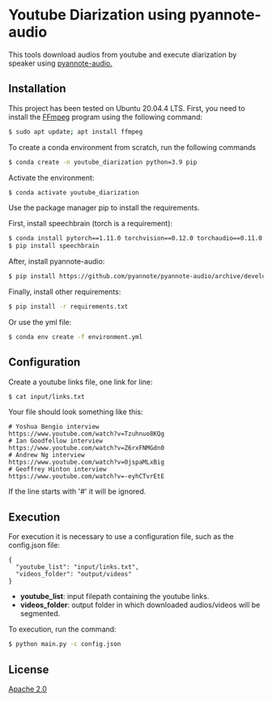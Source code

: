# Youtube Diarization using pyannote-audio

This tools download audios from youtube and execute diarization by speaker using [pyannote-audio.](https://github.com/pyannote/pyannote-audio)

## Installation

This project has been tested on Ubuntu 20.04.4 LTS. First, you need to install the [FFmpeg](https://ffmpeg.org/) program using the following command:

```bash
$ sudo apt update; apt install ffmpeg
```


To create a conda environment from scratch, run the following commands

```bash
$ conda create -n youtube_diarization python=3.9 pip
```

Activate the environment:

```bash
$ conda activate youtube_diarization
```

Use the package manager pip to install the requirements.

First, install speechbrain (torch is a requirement):

```bash
$ conda install pytorch==1.11.0 torchvision==0.12.0 torchaudio==0.11.0 -c pytorch
$ pip install speechbrain
```

After, install pyannote-audio:

```bash
$ pip install https://github.com/pyannote/pyannote-audio/archive/develop.zip
```

Finally, install other requirements:

```bash
$ pip install -r requirements.txt
```

Or use the yml file:

```bash
$ conda env create -f environment.yml
```

## Configuration

Create a youtube links file, one link for line:

```bash
$ cat input/links.txt
```

Your file should look something like this:
```
# Yoshua Bengio interview
https://www.youtube.com/watch?v=Tzuhnuo8KQg
# Ian Goodfellow interview
https://www.youtube.com/watch?v=Z6rxFNMGdn0
# Andrew Ng interview
https://www.youtube.com/watch?v=0jspaMLxBig
# Geoffrey Hinton interview
https://www.youtube.com/watch?v=-eyhCTvrEtE
```

If the line starts with '#' it will be ignored. 

## Execution

For execution it is necessary to use a configuration file, such as the config.json file:

```
{
  "youtube_list": "input/links.txt", 
  "videos_folder": "output/videos"
}
```

- **youtube_list**: input filepath containing the youtube links.
- **videos_folder**: output folder in which downloaded audios/videos will be segmented.

To execution, run the command: 

```bash
$ python main.py -c config.json
```

## License

[Apache 2.0](http://www.apache.org/licenses/LICENSE-2.0)
